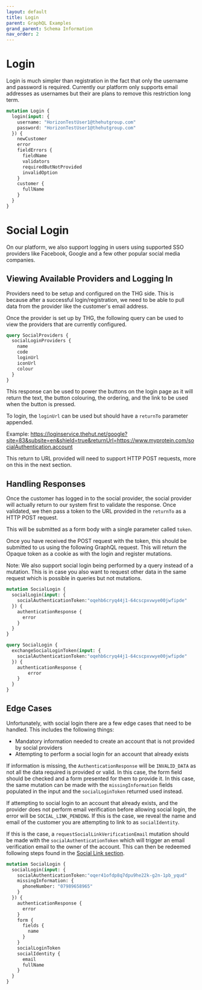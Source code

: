 ```yaml
---
layout: default
title: Login
parent: GraphQL Examples
grand_parent: Schema Information
nav_order: 2
---
```


# Login
Login is much simpler than registration in the fact that only the username and password is required. Currently our platform only supports email addresses as usernames but their are plans to remove this restriction long term.

```graphql
mutation Login {
  login(input: {
    username: "HorizonTestUser1@thehutgroup.com"
    password: "HorizonTestUser1@thehutgroup.com"
  }) {
    newCustomer
    error
    fieldErrors {
      fieldName
      validators
      requiredButNotProvided
      invalidOption
    }
    customer {
      fullName
    }
  }
}
```

# Social Login
On our platform, we also support logging in users using supported SSO providers like Facebook, Google and a few other popular social media companies.

## Viewing Available Providers and Logging In
Providers need to be setup and configured on the THG side. This is because after a successful login/registration, we need to be able to pull data from the provider like the customer's email address.

Once the provider is set up by THG, the following query can be used to view the providers that are currently configured.

```graphql
query SocialProviders {
  socialLoginProviders {
    name
    code
    loginUrl
    iconUrl
    colour
  }
}
```

This response can be used to power the buttons on the login page as it will return the text, the button colouring, the ordering, and the link to be used when the button is pressed.

To login, the `loginUrl` can be used but should have a `returnTo` parameter appended.

Example: https://loginservice.thehut.net/google?site=83&subsite=en&shield=true&returnUrl=https://www.myprotein.com/socialAuthentication.account

This return to URL provided will need to support HTTP POST requests, more on this in the next section.

## Handling Responses
Once the customer has logged in to the social provider, the social provider will actually return to our system first to validate the response. Once validated, we then pass a token to the URL provided in the `returnTo` as a HTTP POST request.

This will be submitted as a form body with a single parameter called `token`.

Once you have received the POST request with the token, this should be submitted to us using the following GraphQL request. This will return the Opaque token as a cookie as with the login and register mutations.

Note: We also support social login being performed by a query instead of a mutation. This is in case you also want to request other data in the same request which is possible in queries but not mutations.

```graphql
mutation SocialLogin {
  socialLogin(input: {
    socialAuthenticationToken:"oqehb6cryq44j1-64cscpxvwye00jwfipde"    
  }) {
    authenticationResponse {
      error
    }
  }
}

query SocialLogin {
  exchangeSocialLoginToken(input: {
    socialAuthenticationToken:"oqehb6cryq44j1-64cscpxvwye00jwfipde"
  }) {
    authenticationResponse {
        error
    }
  }
}    
```

## Edge Cases
Unfortunately, with social login there are a few edge cases that need to be handled. This includes the following things:

- Mandatory information needed to create an account that is not provided by social providers
- Attempting to perform a social login for an account that already exists

If information is missing, the `AuthenticationResponse` will be `INVALID_DATA` as not all the data required is provided or valid. In this case, the form field should be checked and a form presented for them to provide it.
In this case, the same mutation can be made with the `missingInformation` fields populated in the input and the `socialLoginToken` returned used instead.

If attempting to social login to an account that already exists, and the provider does not perform email verification before allowing social login, the error will be `SOCIAL_LINK_PENDING`. If this is the case, we reveal the name and email of the customer you are attempting to link to as `socialIdentity`.

If this is the case, a `requestSocialLinkVerificationEmail` mutation should be made with the `socialAuthenticationToken` which will trigger an email verification email to the owner of the account. This can then be redeemed following steps found in the [Social Link section](/account-data.md#social-links).

```graphql
mutation SocialLogin {
  socialLogin(input: {
    socialAuthenticationToken:"oqer41ofdp8q7dpu9he22k-g2n-1pb_yqud"
    missingInformation: {
      phoneNumber: "07989658965"
    }
  }) {
    authenticationResponse {
      error
    }
    form {
      fields {
        name
      }
    }
    socialLoginToken
    socialIdentity {
      email
      fullName
    }
  }
}
```
